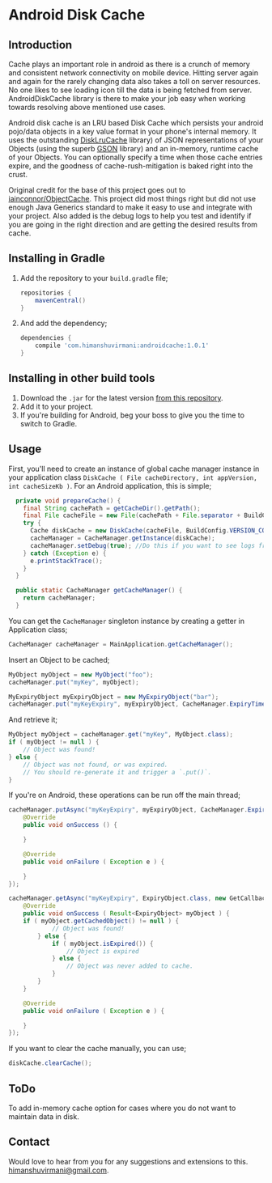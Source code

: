 # Android Disk Cache

## Introduction

Cache plays an important role in android as there is a crunch of memory and consistent network connectivity on mobile device. Hitting server again and again for the rarely changing data also takes a toll on server resources. No one likes to see loading icon till the data is being fetched from server. AndroidDiskCache library is there to make your job easy when working towards resolving above mentioned use cases.

Android disk cache is an LRU based Disk Cache which persists your android pojo/data objects in a key value format in your phone's internal memory. It uses the outstanding [DiskLruCache](https://github.com/JakeWharton/DiskLruCache) library) of JSON representations of your Objects (using the superb [GSON](https://code.google.com/p/google-gson/) library) and an in-memory, runtime cache of your Objects. You can optionally specify a time when those cache entries expire, and the goodness of cache-rush-mitigation is baked right into the crust.

Original credit for the base of this project goes out to [iainconnor/ObjectCache](https://github.com/iainconnor/ObjectCache). This project did most things right but did not use enough Java Generics standard to make it easy to use and integrate with your project. Also added is the debug logs to help you test and identify if you are going in the right direction and are getting the desired results from cache.

## Installing in Gradle

1. Add the repository to your `build.gradle` file;

	``` groovy
	repositories {
		mavenCentral()
	}
	```
2. And add the dependency;

	``` groovy
	dependencies {
		compile 'com.himanshuvirmani:androidcache:1.0.1'
	}
	```

## Installing in other build tools

1. Download the `.jar` for the latest version [from this repository](https://search.maven.org/remote_content?g=com.himanshuvirmani&a=androidcache&v=LATEST).
2. Add it to your project.
3. If you're building for Android, beg your boss to give you the time to switch to Gradle.

## Usage

First, you'll need to create an instance of global cache manager instance in your application class `DiskCache ( File cacheDirectory, int appVersion, int cacheSizeKb )`. For an Android application, this is simple;

``` java
  private void prepareCache() {
    final String cachePath = getCacheDir().getPath();
    final File cacheFile = new File(cachePath + File.separator + BuildConfig.APPLICATION_ID);
    try {
      Cache diskCache = new DiskCache(cacheFile, BuildConfig.VERSION_CODE, CACHE_SIZE);
      cacheManager = CacheManager.getInstance(diskCache);
      cacheManager.setDebug(true); //Do this if you want to see logs from cachemanager
    } catch (Exception e) {
      e.printStackTrace();
    }
  }

  public static CacheManager getCacheManager() {
    return cacheManager;
  }
```

You can get the `CacheManager` singleton instance by creating a getter in Application class;

``` java
CacheManager cacheManager = MainApplication.getCacheManager();
```

Insert an Object to be cached;

``` java
MyObject myObject = new MyObject("foo");
cacheManager.put("myKey", myObject);

MyExpiryObject myExpiryObject = new MyExpiryObject("bar");
cacheManager.put("myKeyExpiry", myExpiryObject, CacheManager.ExpiryTimes.ONE_WEEK.asSeconds());
```

And retrieve it;

``` java
MyObject myObject = cacheManager.get("myKey", MyObject.class);
if ( myObject != null ) {
	// Object was found!
} else {
	// Object was not found, or was expired.
	// You should re-generate it and trigger a `.put()`.
}
```

If you're on Android, these operations can be run off the main thread;

``` java
cacheManager.putAsync("myKeyExpiry", myExpiryObject, CacheManager.ExpiryTimes.ONE_WEEK.asSeconds(), new PutCallback() {
    @Override
    public void onSuccess () {

    }

    @Override
    public void onFailure ( Exception e ) {

    }
});

cacheManager.getAsync("myKeyExpiry", ExpiryObject.class, new GetCallback<ExpiryObject>() {
    @Override
    public void onSuccess ( Result<ExpiryObject> myObject ) {
	if ( myObject.getCachedObject() != null ) {
        	// Object was found!
        } else {
        	if ( myObject.isExpired()) {
        	    // Object is expired
        	} else {
        	    // Object was never added to cache.
        	}
        }
    }

    @Override
    public void onFailure ( Exception e ) {

    }
});
```

If you want to clear the cache manually, you can use;

``` java
diskCache.clearCache();
```

## ToDo
To add in-memory cache option for cases where you do not want to maintain data in disk.

## Contact

Would love to hear from you for any suggestions and extensions to this. [himanshuvirmani@gmail.com](mailto:himanshuvirmani@gmail.com). 
